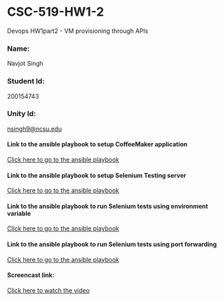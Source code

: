 # CSC-519-HW1-2
Devops HW1part2 - VM provisioning through APIs

### Name:                                                          
Navjot Singh 

### Student Id:
200154743
### Unity Id: 
nsingh9@ncsu.edu


#### Link to the ansible playbook to setup CoffeeMaker application
[Click here to go to the ansible playbook](https://github.ncsu.edu/nsingh9/CSC-519-HW1/blob/master/install_coffeemaker.yml)

#### Link to the ansible playbook to setup Selenium Testing server
[Click here to go to the ansible playbook](https://github.ncsu.edu/nsingh9/CSC-519-HW1/blob/master/install_testingserver.yml)

#### Link to the ansible playbook to run Selenium tests using environment variable
[Click here to go to the ansible playbook](https://github.ncsu.edu/nsingh9/CSC-519-HW1/blob/master/mvn_tests.yml)

#### Link to the ansible playbook to run Selenium tests using port forwarding
[Click here to go to the ansible playbook](https://github.ncsu.edu/nsingh9/CSC-519-HW1/blob/master/port_forwarding.yml)



#### Screencast link:
[Click here to watch the video](https://youtu.be/n-tSEQN4600)  
